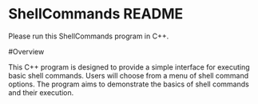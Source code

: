# ShellCommands README

Please run this ShellCommands program in C++. 

#Overview

This C++ program is designed to provide a simple interface for executing basic shell commands. Users will choose from a menu of shell command options. The program aims to demonstrate the basics of shell commands and their execution.

